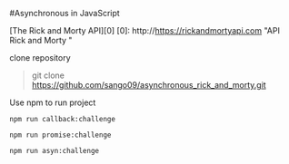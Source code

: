 #Asynchronous in JavaScript

[The Rick and Morty API][0]
[0]: http://https://rickandmortyapi.com "API Rick and Morty "

clone repository

> git clone https://github.com/sango09/asynchronous_rick_and_morty.git

Use npm to run project
```
npm run callback:challenge

npm run promise:challenge

npm run asyn:challenge

```
